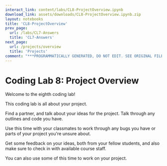 ```yaml
---
interact_link: content/labs/CL8-ProjectOverview.ipynb
download_link: assets/downloads/CL8-ProjectOverview.ipynb.zip
layout: notebooks
title: 'CL8-ProjectOverview'
prev_page:
  url: /labs/CL7-Answers
  title: 'CL7-Answers'
next_page:
  url: /projects/overview
  title: 'Projects'
comment: "***PROGRAMMATICALLY GENERATED, DO NOT EDIT. SEE ORIGINAL FILES IN /content***"
---
```

# Coding Lab 8: Project Overview

Welcome to the eighth coding lab!

This coding lab is all about your project. 

Find a partner, and talk about your ideas for the project. Talk through any outlines and code you have. 

Use this time with your classmates to work through any bugs you have or parts of your project you're unsure about.

Get some feedback on your ideas, both from your fellow students, and also make sure to check in with available course staff. 

You can also use some of this time to work on your project. 

